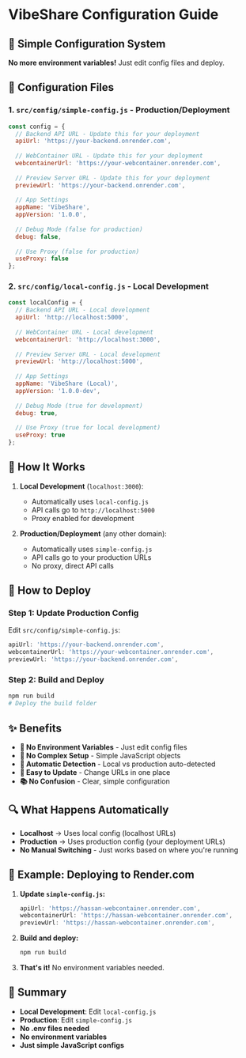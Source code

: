 # VibeShare Configuration Guide

## 🎯 Simple Configuration System

**No more environment variables!** Just edit config files and deploy.

## 📁 Configuration Files

### **1. `src/config/simple-config.js` - Production/Deployment**
```javascript
const config = {
  // Backend API URL - Update this for your deployment
  apiUrl: 'https://your-backend.onrender.com',
  
  // WebContainer URL - Update this for your deployment
  webcontainerUrl: 'https://your-webcontainer.onrender.com',
  
  // Preview Server URL - Update this for your deployment
  previewUrl: 'https://your-backend.onrender.com',
  
  // App Settings
  appName: 'VibeShare',
  appVersion: '1.0.0',
  
  // Debug Mode (false for production)
  debug: false,
  
  // Use Proxy (false for production)
  useProxy: false
};
```

### **2. `src/config/local-config.js` - Local Development**
```javascript
const localConfig = {
  // Backend API URL - Local development
  apiUrl: 'http://localhost:5000',
  
  // WebContainer URL - Local development
  webcontainerUrl: 'http://localhost:3000',
  
  // Preview Server URL - Local development
  previewUrl: 'http://localhost:5000',
  
  // App Settings
  appName: 'VibeShare (Local)',
  appVersion: '1.0.0-dev',
  
  // Debug Mode (true for development)
  debug: true,
  
  // Use Proxy (true for local development)
  useProxy: true
};
```

## 🚀 How It Works

1. **Local Development** (`localhost:3000`):
   - Automatically uses `local-config.js`
   - API calls go to `http://localhost:5000`
   - Proxy enabled for development

2. **Production/Deployment** (any other domain):
   - Automatically uses `simple-config.js`
   - API calls go to your production URLs
   - No proxy, direct API calls

## 🔧 How to Deploy

### **Step 1: Update Production Config**
Edit `src/config/simple-config.js`:
```javascript
apiUrl: 'https://your-backend.onrender.com',
webcontainerUrl: 'https://your-webcontainer.onrender.com',
previewUrl: 'https://your-backend.onrender.com',
```

### **Step 2: Build and Deploy**
```bash
npm run build
# Deploy the build folder
```

## ✨ Benefits

- **🎯 No Environment Variables** - Just edit config files
- **🚀 No Complex Setup** - Simple JavaScript objects
- **📱 Automatic Detection** - Local vs production auto-detected
- **🔧 Easy to Update** - Change URLs in one place
- **📚 No Confusion** - Clear, simple configuration

## 🔍 What Happens Automatically

- **Localhost** → Uses local config (localhost URLs)
- **Production** → Uses production config (your deployment URLs)
- **No Manual Switching** - Just works based on where you're running

## 📝 Example: Deploying to Render.com

1. **Update `simple-config.js`:**
   ```javascript
   apiUrl: 'https://hassan-webcontainer.onrender.com',
   webcontainerUrl: 'https://hassan-webcontainer.onrender.com',
   previewUrl: 'https://hassan-webcontainer.onrender.com',
   ```

2. **Build and deploy:**
   ```bash
   npm run build
   ```

3. **That's it!** No environment variables needed.

## 🎉 Summary

- **Local Development**: Edit `local-config.js`
- **Production**: Edit `simple-config.js`
- **No .env files needed**
- **No environment variables**
- **Just simple JavaScript configs**
